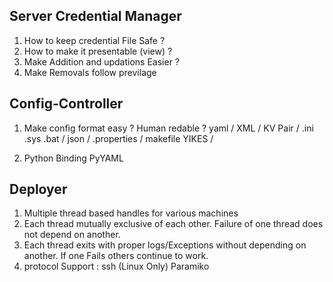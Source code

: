 ## Server Credential Manager

1. How to keep credential File Safe ?
2. How to make it presentable (view) ?
3. Make Addition and updations Easier ?
4. Make Removals follow previlage

## Config-Controller

1. Make config format easy ? Human redable ?
    yaml / XML / KV Pair / .ini .sys .bat / json / .properties / makefile YIKES / 
     
2. Python Binding PyYAML

## Deployer

1. Multiple thread based handles for various machines
2. Each thread mutually exclusive of each other. Failure of one thread does not depend on another.
3. Each thread exits with proper logs/Exceptions without depending on another. If one Fails others continue to work.
4. protocol Support : ssh (Linux Only) Paramiko

